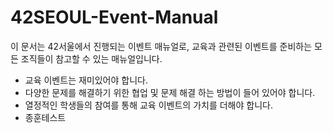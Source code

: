 # 42SEOUL-Event-Manual
이 문서는 42서울에서 진행되는 이벤트 매뉴얼로, 교육과 관련된 이벤트를 준비하는 모든 조직들이 참고할 수 있는 매뉴얼입니다.
* 교육 이벤트는 재미있어야 합니다.
* 다양한 문제를 해결하기 위한 협업 및 문제 해결 하는 방법이 들어 있어야 합니다.
* 열정적인 학생들의 참여를 통해 교육 이벤트의 가치를 더해야 합니다.
* 종훈테스트 
